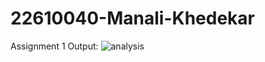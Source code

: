 # 22610040-Manali-Khedekar
Assignment 1 
Output:
![analysis](https://github.com/user-attachments/assets/b7cc2f8d-581f-4f47-8a40-7a409ba026c5)
